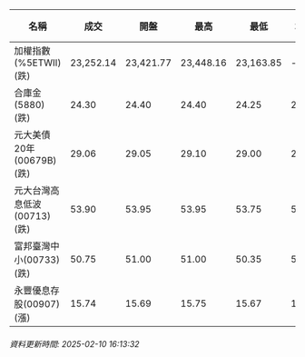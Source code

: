 | 名稱 | 成交 | 開盤 | 最高 | 最低 | 均價 | 成交金額(億) | 昨收 | 漲跌幅 | 漲跌 | 總量 | 昨量 | 振幅 |
| -------- | -------- | -------- | -------- |-------- | -------- | -------- |-------- |-------- |-------- | -------- | -------- |-------- |
|加權指數(%5ETWII) (跌)|23,252.14|23,421.77|23,448.16|23,163.85|-|3,260.51|23,478.27|0.96%|226.13|5,741,848|0|1.21%|
|合庫金(5880) (跌)|24.30|24.40|24.40|24.25|24.28|2.44|24.45|0.61%|0.15|10,060|7,339|0.61%|
|元大美債20年(00679B) (跌)|29.06|29.05|29.10|29.00|29.06|10.20|29.18|0.41%|0.12|35,089|46,612|0.34%|
|元大台灣高息低波(00713) (跌)|53.90|53.95|53.95|53.75|53.84|5.33|54.00|0.19%|0.10|9,897|8,856|0.37%|
|富邦臺灣中小(00733) (跌)|50.75|51.00|51.00|50.35|50.61|0.457|51.00|0.49%|0.25|903|1,906|1.27%|
|永豐優息存股(00907) (漲)|15.74|15.69|15.75|15.67|15.72|0.403|15.69|0.32%|0.05|2,561|1,646|0.51%|
###### 資料更新時間: 2025-02-10 16:13:32